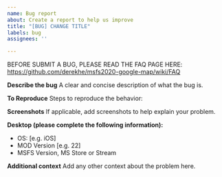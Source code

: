 ```yaml
---
name: Bug report
about: Create a report to help us improve
title: "[BUG] CHANGE TITLE"
labels: bug
assignees: ''

---
```


BEFORE SUBMIT A BUG, PLEASE READ THE FAQ PAGE HERE: https://github.com/derekhe/msfs2020-google-map/wiki/FAQ

**Describe the bug**
A clear and concise description of what the bug is.

**To Reproduce**
Steps to reproduce the behavior:

**Screenshots**
If applicable, add screenshots to help explain your problem.

**Desktop (please complete the following information):**
 - OS: [e.g. iOS]
 - MOD Version [e.g. 22]
 - MSFS Version, MS Store or Stream

**Additional context**
Add any other context about the problem here.
